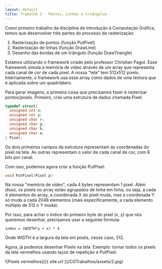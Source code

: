 ```yaml
---
layout: default
title: Trabalho 1 - Pontos, Linhas e triângulos
---
```


  Como primeiro trabalho da disciplina de Introdução à Computação Gráfica, temos que desenvolver três partes do processo de rasterização:

1. Rasterização de pontos (função PutPixel)
2. Rasterização de linhas (função DrawLine)
3. Desenho das bordas de um triângulo (função DrawTriangle)
<!--more-->

  Estamos utilizando o framework criado pelo professor Christian Pagot. Esse framework simula a memória de vídeo através de um array que representa cada canal de cor de cada pixel. A nossa "tela" tem 512x512 pixels. Internamente, o framework usa esse array como dados de uma textura que é aplicada sobre um quadrilátero.

  Para gerar imagens, a primeira coisa que precisamos fazer é rasterizar pontos/pixels. Primeiro, criei uma estrutura de dados chamada Pixel:
  
  ```C++
  typedef struct{
    unsigned int x;
    unsigned int y;
    unsigned char r;
    unsigned char g;
    unsigned char b;
    unsigned char a;
  } Pixel;
  ```
  Os dois primeiros campos da estrutura representam as coordenadas do pixel na tela. As outras representam o valor de cada canal de cor, com 8 bits por canal.
  
  Com isso, podemos agora criar a função PutPixel:
  
  ```C++
  void PutPixel(Pixel p)
  ```
  
  Na nossa "memória de vídeo", cada 4 bytes representam 1 pixel. Além disso, os pixels no array estão agrupados de linha em linha, ou seja, a cada 4 elementos do array, a coordenada X do pixel muda, mas a coordenada Y só muda a cada 2048 elementos (mais especificamente, a cada elemento múltiplo de 512 o Y muda).
  
  Por isso, para achar o índice do primeiro byte do pixel (x, y) que nós queremos desenhar, precisamos usar a seguinte fórmula:
  
  ```
  index = (WIDTH*y + x) * 4
  ```
  
  Onde WIDTH é a largura da tela em pixels, nesse caso, 512.

  Agora, já podemos desenhar Pixels na tela. Exemplo: tornar todos os pixels da tela vermelhos usando laços de repetição e PutPixel:
  
  ![Pixels vermelhos]({{ site.url }}/CGTrabalhos/assets/2.jpg)

